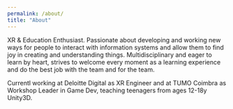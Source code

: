```yaml
---
permalink: /about/
title: "About"
---
```


XR & Education Enthusiast. Passionate about developing and working new ways for people to interact with information systems and allow them to find joy in creating and understanding things. Multidisciplinary and eager to learn by heart, strives to welcome every moment as a learning experience and do the best job with the team and for the team. 

Currentl working at Deloitte Digital as XR Engineer and at TUMO Coimbra as Workshop Leader in Game Dev, teaching teenagers from ages 12-18y Unity3D.